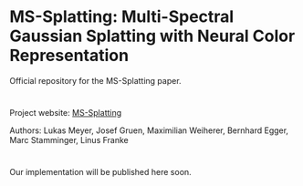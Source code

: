 # MS-Splatting: Multi-Spectral Gaussian Splatting with Neural Color Representation

Official repository for the MS-Splatting paper.

#

Project website: [MS-Splatting](https://meyerls.github.io/ms_splatting)

Authors: Lukas Meyer, Josef Gruen, Maximilian Weiherer, Bernhard Egger, Marc Stamminger, Linus Franke

#

Our implementation will be published here soon.
